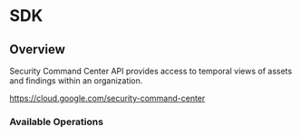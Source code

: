 # SDK

## Overview

Security Command Center API provides access to temporal views of assets and findings within an organization.

<https://cloud.google.com/security-command-center>
### Available Operations

